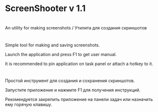 # ScreenShooter v 1.1

#

An utility for making screenshots / Утилита для создания скриншотов

#

Simple tool for making and saving screenshots.

Launch the application and press F1 to get user manual.

It is recommended to pin application on task panel or attach a hotkey to it.

#

Простой инструмент для создания и сохранения скриншотов.

Запустите приложение и нажмите F1 для получения инструкций.

Рекомендуется закрепить приложение на панели задач или назначить ему горячую клавишу.

#

